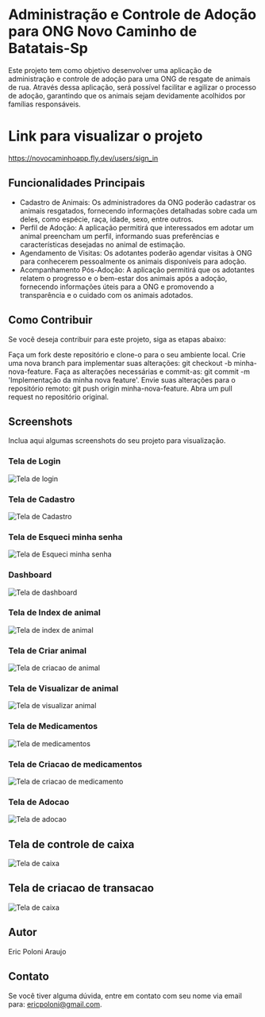 # Administração e Controle de Adoção para ONG Novo Caminho de Batatais-Sp

Este projeto tem como objetivo desenvolver uma aplicação de administração e controle de adoção para uma ONG de resgate de animais de rua. Através dessa aplicação, será possível facilitar e agilizar o processo de adoção, garantindo que os animais sejam devidamente acolhidos por famílias responsáveis.

# Link para visualizar o projeto
  https://novocaminhoapp.fly.dev/users/sign_in

## Funcionalidades Principais

- Cadastro de Animais: Os administradores da ONG poderão cadastrar os animais resgatados, fornecendo informações detalhadas sobre cada um deles, como espécie, raça, idade, sexo, entre outros.
- Perfil de Adoção: A aplicação permitirá que interessados em adotar um animal preencham um perfil, informando suas preferências e características desejadas no animal de estimação.
- Agendamento de Visitas: Os adotantes poderão agendar visitas à ONG para conhecerem pessoalmente os animais disponíveis para adoção.
- Acompanhamento Pós-Adoção: A aplicação permitirá que os adotantes relatem o progresso e o bem-estar dos animais após a adoção, fornecendo informações úteis para a ONG e promovendo a transparência e o cuidado com os animais adotados.

## Como Contribuir

Se você deseja contribuir para este projeto, siga as etapas abaixo:

Faça um fork deste repositório e clone-o para o seu ambiente local.
Crie uma nova branch para implementar suas alterações: git checkout -b minha-nova-feature.
Faça as alterações necessárias e commit-as: git commit -m 'Implementação da minha nova feature'.
Envie suas alterações para o repositório remoto: git push origin minha-nova-feature.
Abra um pull request no repositório original.

## Screenshots

Inclua aqui algumas screenshots do seu projeto para visualização.

### Tela de Login

![Tela de login](screenshots/tela-login-admin.png)

### Tela de Cadastro

![Tela de Cadastro](screenshots/registrar.png)

### Tela de Esqueci minha senha

![Tela de Esqueci minha senha](screenshots/esqueceu-senha.png)

### Dashboard

![Tela de dashboard](screenshots/dashboard.png)

### Tela de Index de animal

![Tela de index de animal](screenshots/animal-index.png)

### Tela de Criar animal

![Tela de criacao de animal](screenshots/animal-create.png)

### Tela de Visualizar de animal

![Tela de visualizar animal](screenshots/animal-show.png)


### Tela de Medicamentos

![Tela de medicamentos](screenshots/medicament-index.png)

### Tela de Criacao de medicamentos

![Tela de criacao de medicamento](screenshots/medicament-create.png)

### Tela de Adocao

![Tela de adocao](screenshots/adoption-index.png)

## Tela de controle de caixa

![Tela de caixa](screenshots/transaction-index.png)

## Tela de criacao de transacao

![Tela de caixa](screenshots/transaction-create.png)

## Autor
Eric Poloni Araujo

## Contato

Se você tiver alguma dúvida, entre em contato com seu nome via email para: ericpoloni@gmail.com.

